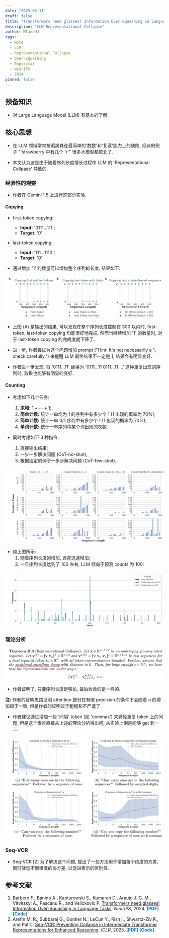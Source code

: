 ```yaml
---
date: "2025-05-11"
draft: false
title: "Transformers need glasses! Information Over-Squashing in Language Tasks"
description: "LLM Representational Collapse"
author: MTandHJ
tags:
  - Note
  - LLM
  - Representational Collapse
  - Over-Squashing
  - Empirical
  - NeurIPS
  - 2024
pinned: false
---
```



## 预备知识

- 对 Large Language Model (LLM) 有基本的了解.

## 核心思想

- 在 LLM 领域常常被诟病其在最简单的'数数'和'复读'能力上的缺陷, 经典的例子 "'strawberry'中有几个 'r'" 很多大模型都败北了.

- 本文认为这是由于随着序列长度增长过程中 LLM 的 'Representational Collpase' 导致的.

### 经验性的观察

- 作者在 Gemini 1.5 上进行这部分实验.

#### Copying

- first-token copying:
    - **Input:** '$0111\ldots 111$';
    - **Target:** '$0$'

- last-token copying:
    - **Input:** '$111\ldots 1110$';
    - **Target:** '$0$'

- 通过增加 '1' 的数量可以增加整个序列的长度. 结果如下:

![20250511142544](https://raw.githubusercontent.com/MTandHJ/blog_source/master/images/20250511142544.png)


- 上图 (A) 是输出的结果, 可以发现在整个序列长度控制在 300 以内时, first-token, last-token copying 均能很好地完成, 然而当继续增加 '1' 的数量时, 对于 last-token copying 的完成度就下降了.

- 进一步, 作者尝试为这个问题增加 prompt ("Hint: It's not necessarily a 1, check carefully.") 来提醒 LLM 最终结果不一定是 1, 结果会有明显变好.

- 作者进一步发现, 将 '$0111 \ldots 11$' 替换为 '$0111 \ldots 11 \: 0111 \ldots 11 \: \ldots$' 这种重复出现的序列时, 效果也能够有明显的变好.

#### Counting

- 考虑如下几个任务:
    1. **求和:** $1 + \cdots + 1$;
    3. **简单计数:** 统计一串均为 1 的序列中有多少个 1 (1 出现的概率为 70%);
    3. **简单计数:** 统计一串 0/1 序列中有多少个 1 (1 出现的概率为 70%);
    4. **单词计数:** 统计一串序列中某个词出现的次数.

- 同时考虑如下 3 种指令:
    1. 直接输出结果;
    2. 一步一步解决问题 (CoT-no-shot);
    3. 根据给定的例子一步步解决问题 (CoT-few-shot).


![20250511143754](https://raw.githubusercontent.com/MTandHJ/blog_source/master/images/20250511143754.png)

- 如上图所示:
    1. 随着序列长度的增加, 误差迅速增加;
    2. 一旦序列长度达到了 100 左右, LLM 倾向于预测 counts 为 100:

![20250511145405](https://raw.githubusercontent.com/MTandHJ/blog_source/master/images/20250511145405.png)


### 理论分析

![20250511154551](https://raw.githubusercontent.com/MTandHJ/blog_source/master/images/20250511154551.png)

- 作者证明了, 只要序列长度足够长, 最后收敛的是一样的.

**注:** 作者的证明思路证明 attention 部分在有限 precision 的条件下会随着 $n$ 的增加趋于一致, 但是作者的证明过于粗糙和不严谨了.

- 作者建议通过增加一些 '间隔' token (如 'commas') 来避免重复 token 上的问题. 但是这个很难直接从上述的理论分析得出吧, 从实验上倒是能够 get 到一二:

![20250511162505](https://raw.githubusercontent.com/MTandHJ/blog_source/master/images/20250511162505.png)

### Seq-VCR

- Seq-VCR [2] 为了解决这个问题, 提出了一些方法用于增加每个维度的方差, 同时降低不同维度的协方差, 以促进表示的区别性.


## 参考文献

<ol class="reference">
  <li>
    Barbero F., Banino A.,
    Kapturowski S., Kumaran D.,
    Araujo J. G. M., Vitvitskyi A., Pascanu R., and Velickovic P.
    <u>Transformers need glasses! Information Over-Squashing in Language Tasks</u>.
    <i>NeurIPS</i>, 2024.
    <a href="http://arxiv.org/abs/2406.04267" style="color: #007acc; font-weight: bold; text-decoration: none;">[PDF]</a>
    <a href="" style="color: #007acc; font-weight: bold; text-decoration: none;">[Code]</a>
  </li>

  <li>
    Arefin M. R., Subbaraj G., Gontier N., LeCun Y.,
    Rish I., Shwartz-Ziv R., and Pal C.
    <u>Seq-VCR: Preventing Collapse in Intermediate Transformer Representations for Enhanced Reasoning</u>.
    <i>ICLR</i>, 2025.
    <a href="http://arxiv.org/abs/2406.04267" style="color: #007acc; font-weight: bold; text-decoration: none;">[PDF]</a>
    <a href="https://github.com/rarefin/seq_vcr" style="color: #007acc; font-weight: bold; text-decoration: none;">[Code]</a>
  </li>

  <!-- 添加更多文献条目 -->
</ol>